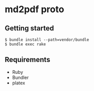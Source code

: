 # md2pdf proto

## Getting started

    $ bundle install --path=vendor/bundle
    $ bundle exec rake

## Requirements

- Ruby
- Bundler
- platex